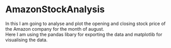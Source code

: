 # AmazonStockAnalysis
In this I am going to analyse and plot the opening and closing stock price of the Amazon company for the month of august.<br>
Here I am using the pandas libary for exporting the data and matplotlib for visualising the data.
